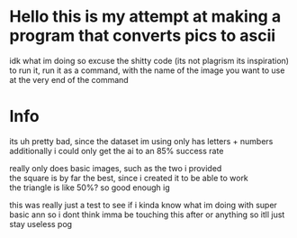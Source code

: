 # Hello this is my attempt at making a program that converts pics to ascii

idk what im doing so excuse the shitty code (its not plagrism its inspiration)  
to run it, run it as a command, with the name of the image you want to use at the very end of the command

# Info
its uh pretty bad, since the dataset im using only has letters + numbers  
additionally i could only get the ai to an 85% success rate


really only does basic images, such as the two i provided  
the square is by far the best, since i created it to be able to work  
the triangle is like 50%? so good enough ig


this was really just a test to see if i kinda know what im doing with super basic ann so i dont think imma be touching this after or anything 
so itll just stay useless pog
